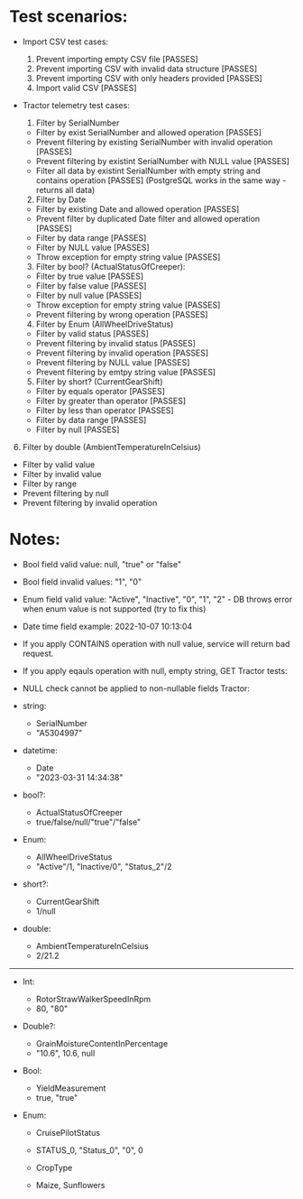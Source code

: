 # Test scenarios:

- Import CSV test cases:

  1. Prevent importing empty CSV file [PASSES]
  2. Prevent importing CSV with invalid data structure [PASSES]
  3. Prevent importing CSV with only headers provided [PASSES]
  4. Import valid CSV [PASSES]

- Tractor telemetry test cases:

  1. Filter by SerialNumber

  - Filter by exist SerialNumber and allowed operation [PASSES]
  - Prevent filtering by existing SerialNumber with invalid operation [PASSES]
  - Prevent filtering by existint SerialNumber with NULL value [PASSES]
  - Filter all data by existint SerialNumber with empty string and contains operation [PASSES] (PostgreSQL works in the same way - returns all data)

  2. Filter by Date

  - Filter by existing Date and allowed operation [PASSES]
  - Prevent filter by duplicated Date filter and allowed operation [PASSES]
  - Filter by data range [PASSES]
  - Filter by NULL value [PASSES]
  - Throw exception for empty string value [PASSES]

  3. Filter by bool? (ActualStatusOfCreeper):

  - Filter by true value [PASSES]
  - Filter by false value [PASSES]
  - Filter by null value [PASSES]
  - Throw exception for empty string value [PASSES]
  - Prevent filtering by wrong operation [PASSES]

  4. Filter by Enum (AllWheelDriveStatus)

  - Filter by valid status [PASSES]
  - Prevent filtering by invalid status [PASSES]
  - Prevent filtering by invalid operation [PASSES]
  - Prevent filtering by NULL value [PASSES]
  - Prevent filtering by emtpy string value [PASSES]

  5. Filter by short? (CurrentGearShift)

  - Filter by equals operator [PASSES]
  - Filter by greater than operator [PASSES]
  - Filter by less than operator [PASSES]
  - Filter by data range [PASSES]
  - Filter by null [PASSES]

6. Filter by double (AmbientTemperatureInCelsius)

- Filter by valid value
- Filter by invalid value
- Filter by range
- Prevent filtering by null
- Prevent filtering by invalid operation

# Notes:

- Bool field valid value: null, "true" or "false"
- Bool field invalid values: "1", "0"

- Enum field valid value: "Active", "Inactive", "0", "1", "2" - DB throws error when enum value is not supported (try to fix this)
- Date time field example: 2022-10-07 10:13:04

- If you apply CONTAINS operation with null value, service will return bad request.
- If you apply eqauls operation with null, empty string,
  GET Tractor tests:
- NULL check cannot be applied to non-nullable fields
  Tractor:

- string:
  - SerialNumber
  - "A5304997"
- datetime:
  - Date
  - "2023-03-31 14:34:38"
- bool?:
  - ActualStatusOfCreeper
  - true/false/null/"true"/"false"
- Enum:
  - AllWheelDriveStatus
  - "Active"/1, "Inactive/0", "Status_2"/2
- short?:
  - CurrentGearShift
  - 1/null
- double:
  - AmbientTemperatureInCelsius
  - 2/21.2

---

- Int:
  - RotorStrawWalkerSpeedInRpm
  - 80, "80"
- Double?:
  - GrainMoistureContentInPercentage
  - "10.6", 10.6, null
- Bool:
  - YieldMeasurement
  - true, "true"
- Enum:

  - CruisePilotStatus
  - STATUS_0, "Status_0", "0", 0

  - CropType
  - Maize, Sunflowers
